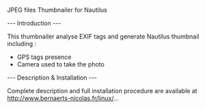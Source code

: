 JPEG files Thumbnailer for Nautilus

--- Introduction ---

This thumbnailer analyse EXIF tags and generate Nautilus thumbnail including :
  * GPS tags presence
  * Camera used to take the photo

--- Description & Installation ---

Complete description and full installation procedure are available at
http://www.bernaerts-nicolas.fr/linux/...
